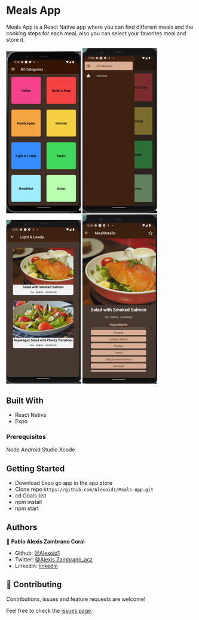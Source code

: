 # Meals App
Meals App is a React Native app where you can find different meals and the cooking steps for each meal, also you can select your favorites meal and store it.

<img src="./assets/images/Screen1.png" width="200"/> 
<img src="./assets/images/Screen2.png" width="200"/>
<img src="./assets/images/Screen3.png" width="200"/> 
<img src="./assets/images/Screen4.png" width="200"/> 

## Built With
- React Native
- Expo


### Prerequisites
Node
Android Studio
Xcode

## Getting Started

- Download Expo go app in the app store
- Clone repo `https://github.com/Alexoid1/Meals-App.git`
- cd Goals-list
- npm install
- npm start



## Authors

👤 **Pablo Alexis Zambrano Coral**
- Github: [@Alexoid1](https://github.com/Alexoid1)
- Twitter: [@Alexis Zambrano_acz](https://twitter.com/pablo_acz)
- Linkedin: [linkedin](https://www.linkedin.com/in/alexzambranocoral/)

## 🤝 Contributing

Contributions, issues and feature requests are welcome!

Feel free to check the [issues page](https://github.com/Alexoid1/Meals-App.git).